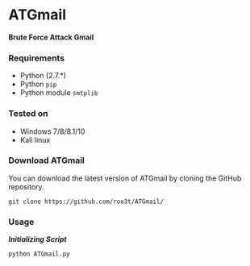 # ATGmail
**Brute Force Attack Gmail**

 ### Requirements

- Python (2.7.*)
- Python `pip`
- Python module `smtplib`

### Tested on

- Windows 7/8/8.1/10
- Kali linux
 
### Download ATGmail

You can download the latest version of ATGmail by cloning the GitHub repository.

	git clone https://github.com/roo3t/ATGmail/
	
### Usage

***Initializing Script***

	python ATGmail.py
